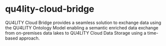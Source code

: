 # qu4lity-cloud-bridge
QU4LITY Cloud Bridge provides a seamless solution to exchange data using the QU4LITY Ontology Model enabling a semantic enriched data exchange from on-premises data lakes to QU4LITY Cloud Data Storage using a time-based approach.
